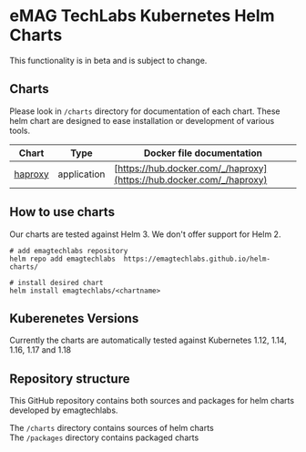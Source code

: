 # eMAG TechLabs Kubernetes Helm Charts

This functionality is in beta and is subject to change.

## Charts
Please look in `/charts` directory for documentation of each chart. 
These helm chart are designed to ease installation or development of various tools.

| Chart | Type | Docker file documentation  |
|-------| -----| -------------------------- |
|[haproxy](/charts/haproxy) | application | [https://hub.docker.com/_/haproxy](https://hub.docker.com/_/haproxy) |


## How to use charts
Our charts are tested against Helm 3. We don't offer support for Helm 2.

```shell script
# add emagtechlabs repository
helm repo add emagtechlabs  https://emagtechlabs.github.io/helm-charts/

# install desired chart
helm install emagtechlabs/<chartname>
```

## Kuberenetes Versions
Currently the charts are automatically tested against Kubernetes 1.12, 1.14, 1.16, 1.17 and 1.18

## Repository structure
This GitHub repository contains both sources and packages for helm charts developed by emagtechlabs.

The `/charts` directory contains sources of helm charts  
The `/packages` directory contains packaged charts 
